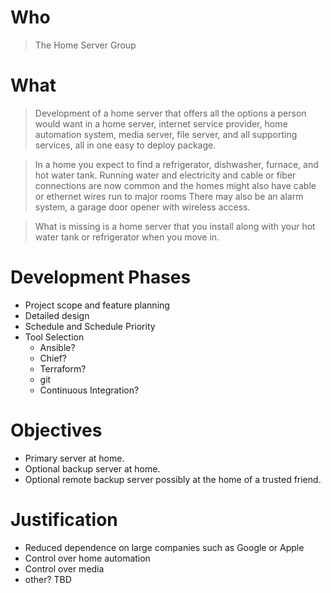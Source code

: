 ---
---
# Who
> The Home Server Group

# What
> Development of a home server that offers all the options a person would want in a home server, internet service provider, home automation system, media server, file server, and all supporting services, all in one easy to deploy package.

> In a home you expect to find a refrigerator, dishwasher, furnace, and hot water tank.  Running water and electricity and cable or fiber connections are now common and the homes might also have cable or ethernet wires run to major rooms  There may also be an alarm system, a garage door opener with wireless access.

> What is missing is a home server that you install along with your hot water tank or refrigerator when you move in.

# Development Phases

* Project scope and feature planning
* Detailed design
* Schedule and Schedule Priority
* Tool Selection
  * Ansible?
  * Chief?
  * Terraform?
  * git
  * Continuous Integration?

# Objectives
* Primary server at home.
* Optional backup server at home.
* Optional remote backup server possibly at the home of a trusted friend.

# Justification
* Reduced dependence on large companies such as Google or Apple
* Control over home automation
* Control over media
* other?  TBD




